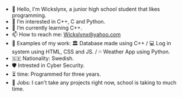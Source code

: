 - 👋 Hello, I'm Wickslynx, a junior high school student that likes programming.
- 👀 I’m interested in C++, C and Python.
- 🌱 I’m currently learning C++.
- 📫 How to reach me: Wickslynx@yahoo.com
- 🧰 Examples of my work: 🏛️ Database made using C++ / 💻 Log in system using HTML, CSS and JS. / 💦 Weather App using Python.
- 🇸🇪 Nationality: Swedish.
- 🛡️ Intrested in Cyber Security.
- ⏳ time: Programmed for three years.
- 🧭 Jobs: I can't take any projects right now, school is taking to much time.

<!---
Wickslynx/Wickslynx is a ✨ special ✨ repository because its `README.md` (this file) appears on your GitHub profile.
You can click the Preview link to take a look at your changes.
--->
